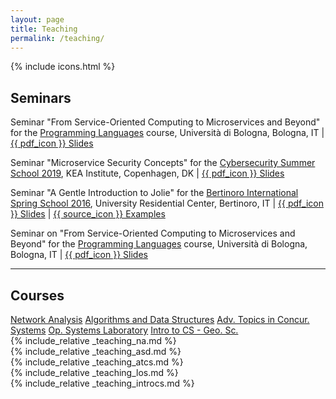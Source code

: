 ```yaml
---
layout: page
title: Teaching
permalink: /teaching/
---
```


{% include icons.html %}

## Seminars

Seminar "From Service-Oriented Computing to Microservices and Beyond" for the [Programming Languages](http://unibo.it/en/teaching/course-unit-catalogue/course-unit/2020/320579) course, Università di Bologna, Bologna, IT | 
[{{ pdf_icon }} Slides]({{url}}/teaching/seminars/lp2020/SOCB.pdf)

Seminar "Microservice Security Concepts" for the [Cybersecurity Summer School 2019](https://www.tilmeld.dk/cybersommerskole), KEA Institute, Copenhagen, DK | 
[{{ pdf_icon }} Slides]({{url}}/teaching/seminars/cybersec2019/microservice_security_concepts.pdf)

Seminar "A Gentle Introduction to Jolie" for the [Bertinoro International Spring School 2016](https://cs.unibo.it/projects/biss2016/), University Residential Center, Bertinoro, IT | 
[{{ pdf_icon }} Slides]({{url}}/teaching/seminars/biss2016/a_gentle_introduction_to_Jolie.pdf) | 
[{{ source_icon }}  Examples]({{url}}/teaching/seminars/biss2016/examples.zip)

Seminar on "From Service-Oriented Computing to Microservices and Beyond" for the [Programming Languages](http://unibo.it/en/teaching/course-unit-catalogue/course-unit/2016/320579) course, Università di Bologna, Bologna, IT | 
[{{ pdf_icon }} Slides]({{url}}/teaching/seminars/lp2016/SOC+Microservices.pdf)

---

## Courses

<nav>
  <div class="nav nav-tabs" id="nav-tab" role="tablist">
    <a class="small nav-link active" id="na-tab" data-toggle="tab" href="#na" role="tab" onclick="updateAddress( this );" aria-controls="na" aria-selected="true">Network Analysis</a>
    <a class="small nav-link" id="asd-tab" data-toggle="tab" href="#asd" role="tab" onclick="updateAddress( this );" aria-controls="asd" aria-selected="true">Algorithms and Data Structures</a>
    <a class="small nav-link" id="atcs-tab" data-toggle="tab" href="#atcs" role="tab" onclick="updateAddress( this );" aria-controls="atcs" aria-selected="false">Adv. Topics in Concur. Systems</a>
    <a class="small nav-link" id="los-tab" data-toggle="tab" href="#los" role="tab" onclick="updateAddress( this );" aria-controls="los" aria-selected="false">Op. Systems Laboratory</a>
    <a class="small nav-link" id="geo_introcs-tab" data-toggle="tab" href="#geo_introcs" role="tab" onclick="updateAddress( this );" aria-controls="geo_introcs" aria-selected="false">Intro to CS - Geo. Sc.</a>
  </div>
</nav>
<div class="tab-content" id="nav-tabContent">
  <div class="tab-pane fade show active" id="na" role="tabpanel" aria-labelledby="na-tab">{% include_relative _teaching_na.md %}</div>
  <div class="tab-pane fade" id="asd" role="tabpanel" aria-labelledby="asd-tab">{% include_relative _teaching_asd.md %}</div>
  <div class="tab-pane fade" id="atcs" role="tabpanel" aria-labelledby="atcs-tab">{% include_relative _teaching_atcs.md %}</div>
  <div class="tab-pane fade" id="los" role="tabpanel" aria-labelledby="los-tab">{% include_relative _teaching_los.md %}</div>
  <div class="tab-pane fade" id="geo_introcs" role="tabpanel" aria-labelledby="geo_introcs-tab">{% include_relative _teaching_introcs.md %}</div>
</div>

<script>
function updateAddress( element ){
  window.location.hash = $( element ).attr( "href" );
  return false;
}
function updateHash(){
  const hash = window.location.hash;
  if( $( "#nav-tab .active" ).attr( "href" ) !== hash ){
    $( hash + "-tab" ).trigger( "click" );
  }
  //  else {
  //   $( "nav :first-child" ).trigger( "click" );
  // }
}
function lazy_load_page(){
  if( typeof $ === "undefined" ){
    setTimeout( lazy_load_page, 250 );
  } else {
    // updateHash();
    $( window ).on( 'hashchange', updateHash );
    setTimeout( updateHash, 250 );
  }
}
lazy_load_page();
</script>
